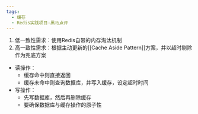 ```yaml
---
tags:
  - 缓存
  - Redis实践项目-黑马点评
---
```

1. 低一致性需求：使用Redis自带的内存淘汰机制
2. 高一致性需求：根据主动更新的[[Cache Aside Pattern]]方案，并以超时剔除作为兜底方案
- 读操作：
	- 缓存命中则直接返回 
	- 缓存未命中则查询数据库，并写入缓存，设定超时时间
- 写操作：
	- 先写数据库，然后再删除缓存
	- 要确保数据库与缓存操作的原子性